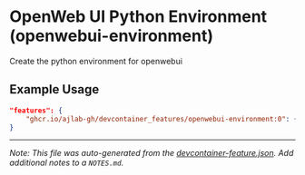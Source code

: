 
# OpenWeb UI Python Environment (openwebui-environment)

Create the python environment for openwebui

## Example Usage

```json
"features": {
    "ghcr.io/ajlab-gh/devcontainer_features/openwebui-environment:0": {}
}
```





---

_Note: This file was auto-generated from the [devcontainer-feature.json](https://github.com/ajlab-gh/devcontainer_features/blob/main/src/openwebui-environment/devcontainer-feature.json).  Add additional notes to a `NOTES.md`._
